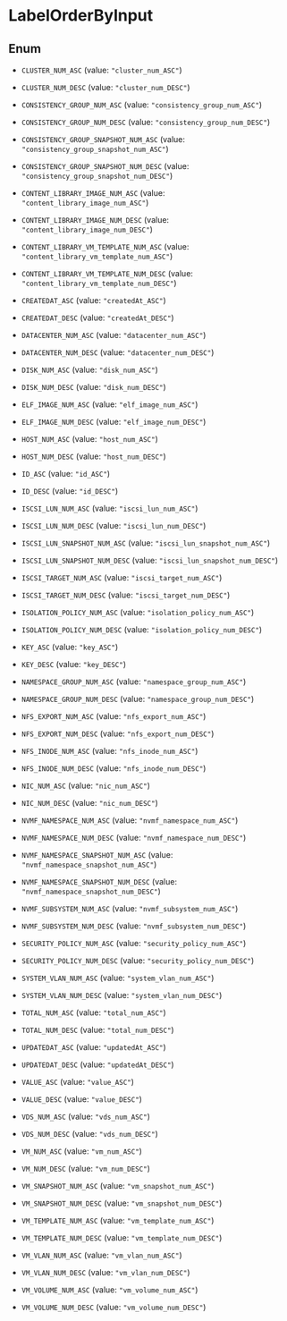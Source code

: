 

# LabelOrderByInput

## Enum


* `CLUSTER_NUM_ASC` (value: `"cluster_num_ASC"`)

* `CLUSTER_NUM_DESC` (value: `"cluster_num_DESC"`)

* `CONSISTENCY_GROUP_NUM_ASC` (value: `"consistency_group_num_ASC"`)

* `CONSISTENCY_GROUP_NUM_DESC` (value: `"consistency_group_num_DESC"`)

* `CONSISTENCY_GROUP_SNAPSHOT_NUM_ASC` (value: `"consistency_group_snapshot_num_ASC"`)

* `CONSISTENCY_GROUP_SNAPSHOT_NUM_DESC` (value: `"consistency_group_snapshot_num_DESC"`)

* `CONTENT_LIBRARY_IMAGE_NUM_ASC` (value: `"content_library_image_num_ASC"`)

* `CONTENT_LIBRARY_IMAGE_NUM_DESC` (value: `"content_library_image_num_DESC"`)

* `CONTENT_LIBRARY_VM_TEMPLATE_NUM_ASC` (value: `"content_library_vm_template_num_ASC"`)

* `CONTENT_LIBRARY_VM_TEMPLATE_NUM_DESC` (value: `"content_library_vm_template_num_DESC"`)

* `CREATEDAT_ASC` (value: `"createdAt_ASC"`)

* `CREATEDAT_DESC` (value: `"createdAt_DESC"`)

* `DATACENTER_NUM_ASC` (value: `"datacenter_num_ASC"`)

* `DATACENTER_NUM_DESC` (value: `"datacenter_num_DESC"`)

* `DISK_NUM_ASC` (value: `"disk_num_ASC"`)

* `DISK_NUM_DESC` (value: `"disk_num_DESC"`)

* `ELF_IMAGE_NUM_ASC` (value: `"elf_image_num_ASC"`)

* `ELF_IMAGE_NUM_DESC` (value: `"elf_image_num_DESC"`)

* `HOST_NUM_ASC` (value: `"host_num_ASC"`)

* `HOST_NUM_DESC` (value: `"host_num_DESC"`)

* `ID_ASC` (value: `"id_ASC"`)

* `ID_DESC` (value: `"id_DESC"`)

* `ISCSI_LUN_NUM_ASC` (value: `"iscsi_lun_num_ASC"`)

* `ISCSI_LUN_NUM_DESC` (value: `"iscsi_lun_num_DESC"`)

* `ISCSI_LUN_SNAPSHOT_NUM_ASC` (value: `"iscsi_lun_snapshot_num_ASC"`)

* `ISCSI_LUN_SNAPSHOT_NUM_DESC` (value: `"iscsi_lun_snapshot_num_DESC"`)

* `ISCSI_TARGET_NUM_ASC` (value: `"iscsi_target_num_ASC"`)

* `ISCSI_TARGET_NUM_DESC` (value: `"iscsi_target_num_DESC"`)

* `ISOLATION_POLICY_NUM_ASC` (value: `"isolation_policy_num_ASC"`)

* `ISOLATION_POLICY_NUM_DESC` (value: `"isolation_policy_num_DESC"`)

* `KEY_ASC` (value: `"key_ASC"`)

* `KEY_DESC` (value: `"key_DESC"`)

* `NAMESPACE_GROUP_NUM_ASC` (value: `"namespace_group_num_ASC"`)

* `NAMESPACE_GROUP_NUM_DESC` (value: `"namespace_group_num_DESC"`)

* `NFS_EXPORT_NUM_ASC` (value: `"nfs_export_num_ASC"`)

* `NFS_EXPORT_NUM_DESC` (value: `"nfs_export_num_DESC"`)

* `NFS_INODE_NUM_ASC` (value: `"nfs_inode_num_ASC"`)

* `NFS_INODE_NUM_DESC` (value: `"nfs_inode_num_DESC"`)

* `NIC_NUM_ASC` (value: `"nic_num_ASC"`)

* `NIC_NUM_DESC` (value: `"nic_num_DESC"`)

* `NVMF_NAMESPACE_NUM_ASC` (value: `"nvmf_namespace_num_ASC"`)

* `NVMF_NAMESPACE_NUM_DESC` (value: `"nvmf_namespace_num_DESC"`)

* `NVMF_NAMESPACE_SNAPSHOT_NUM_ASC` (value: `"nvmf_namespace_snapshot_num_ASC"`)

* `NVMF_NAMESPACE_SNAPSHOT_NUM_DESC` (value: `"nvmf_namespace_snapshot_num_DESC"`)

* `NVMF_SUBSYSTEM_NUM_ASC` (value: `"nvmf_subsystem_num_ASC"`)

* `NVMF_SUBSYSTEM_NUM_DESC` (value: `"nvmf_subsystem_num_DESC"`)

* `SECURITY_POLICY_NUM_ASC` (value: `"security_policy_num_ASC"`)

* `SECURITY_POLICY_NUM_DESC` (value: `"security_policy_num_DESC"`)

* `SYSTEM_VLAN_NUM_ASC` (value: `"system_vlan_num_ASC"`)

* `SYSTEM_VLAN_NUM_DESC` (value: `"system_vlan_num_DESC"`)

* `TOTAL_NUM_ASC` (value: `"total_num_ASC"`)

* `TOTAL_NUM_DESC` (value: `"total_num_DESC"`)

* `UPDATEDAT_ASC` (value: `"updatedAt_ASC"`)

* `UPDATEDAT_DESC` (value: `"updatedAt_DESC"`)

* `VALUE_ASC` (value: `"value_ASC"`)

* `VALUE_DESC` (value: `"value_DESC"`)

* `VDS_NUM_ASC` (value: `"vds_num_ASC"`)

* `VDS_NUM_DESC` (value: `"vds_num_DESC"`)

* `VM_NUM_ASC` (value: `"vm_num_ASC"`)

* `VM_NUM_DESC` (value: `"vm_num_DESC"`)

* `VM_SNAPSHOT_NUM_ASC` (value: `"vm_snapshot_num_ASC"`)

* `VM_SNAPSHOT_NUM_DESC` (value: `"vm_snapshot_num_DESC"`)

* `VM_TEMPLATE_NUM_ASC` (value: `"vm_template_num_ASC"`)

* `VM_TEMPLATE_NUM_DESC` (value: `"vm_template_num_DESC"`)

* `VM_VLAN_NUM_ASC` (value: `"vm_vlan_num_ASC"`)

* `VM_VLAN_NUM_DESC` (value: `"vm_vlan_num_DESC"`)

* `VM_VOLUME_NUM_ASC` (value: `"vm_volume_num_ASC"`)

* `VM_VOLUME_NUM_DESC` (value: `"vm_volume_num_DESC"`)



